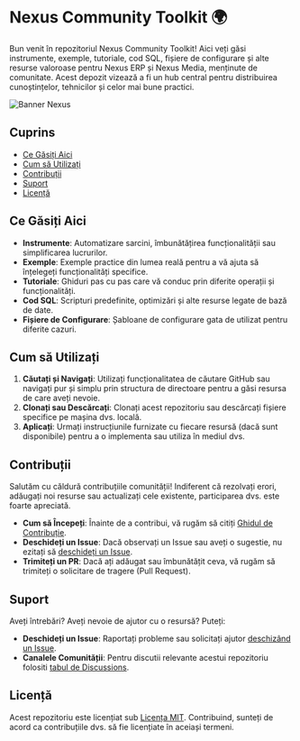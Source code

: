 # Nexus Community Toolkit  🌍

Bun venit în repozitoriul Nexus Community Toolkit! Aici veți găsi instrumente, exemple, tutoriale, cod SQL, fișiere de configurare și alte resurse valoroase pentru Nexus ERP și Nexus Media, menținute de comunitate. Acest depozit vizează a fi un hub central pentru distribuirea cunoștințelor, tehnicilor și celor mai bune practici.

![Banner Nexus](https://nexusmedia.ro/images/logo-nexusmedia.png)

## Cuprins

- [Ce Găsiți Aici](#ce-găsiți-aici)
- [Cum să Utilizați](#cum-să-utilizați)
- [Contribuții](#contribuții)
- [Suport](#suport)
- [Licență](#licență)

## Ce Găsiți Aici

- **Instrumente**: Automatizare sarcini, îmbunătățirea funcționalității sau simplificarea lucrurilor.
- **Exemple**: Exemple practice din lumea reală pentru a vă ajuta să înțelegeți funcționalități specifice.
- **Tutoriale**: Ghiduri pas cu pas care vă conduc prin diferite operații și funcționalități.
- **Cod SQL**: Scripturi predefinite, optimizări și alte resurse legate de bază de date.
- **Fișiere de Configurare**: Șabloane de configurare gata de utilizat pentru diferite cazuri.

## Cum să Utilizați

1. **Căutați și Navigați**: Utilizați funcționalitatea de căutare GitHub sau navigați pur și simplu prin structura de directoare pentru a găsi resursa de care aveți nevoie.
2. **Clonați sau Descărcați**: Clonați acest repozitoriu sau descărcați fișiere specifice pe mașina dvs. locală.
3. **Aplicați**: Urmați instrucțiunile furnizate cu fiecare resursă (dacă sunt disponibile) pentru a o implementa sau utiliza în mediul dvs.

## Contribuții

Salutăm cu căldură contribuțiile comunității! Indiferent că rezolvați erori, adăugați noi resurse sau actualizați cele existente, participarea dvs. este foarte apreciată.

- **Cum să Începeți**: Înainte de a contribui, vă rugăm să citiți [Ghidul de Contribuție](CONTRIBUTING.md).
- **Deschideți un Issue**: Dacă observați un Issue sau aveți o sugestie, nu ezitați să [deschideți un Issue](https://github.com/Nexus-Media/Nexus-Community-Toolkit/issues).
- **Trimiteți un PR**: Dacă ați adăugat sau îmbunătățit ceva, vă rugăm să trimiteți o solicitare de tragere (Pull Request).

## Suport

Aveți întrebări? Aveți nevoie de ajutor cu o resursă? Puteți:
- **Deschideți un Issue**: Raportați probleme sau solicitați ajutor [deschizând un Issue]([url_la_pagina_dvs_de_probleme](https://github.com/Nexus-Media/Nexus-Community-Toolkit/issues)).
- **Canalele Comunității**: Pentru discutii relevante acestui repozitoriu folositi [tabul de Discussions]([url_la_canalul_dvs_comunitar](https://github.com/Nexus-Media/Nexus-Community-Toolkit/discussions)).

## Licență

Acest repozitoriu este licențiat sub [Licența MIT](LICENSE). Contribuind, sunteți de acord ca contribuțiile dvs. să fie licențiate în aceiași termeni.
